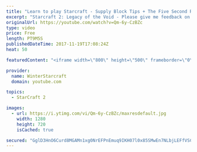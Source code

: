 ```yaml
---
title: "Learn to play Starcraft - Supply Block Tips + The Five Second Rule (Basic Guide & Tutorial)"
excerpt: "Starcraft 2: Legacy of the Void - Please give me feedback on this general video style/commentary, hopefully it helps you guys out!  Can very easily make more on different concepts if it is the right direction!  Sc2ReplayStats - http://www.sc2replaystats.com"
originalUrl: https://youtube.com/watch?v=Qm-6y-CzBZc
type: video
price: Free
length: PT9M5S
publishedDateTime: 2017-11-19T17:08:24Z
heat: 50

featuredContent: "<iframe width=\"800\" height=\"500\" frameborder=\"0\" src=\"https://www.youtube.com/embed/Qm-6y-CzBZc\" allow=\"accelerometer; autoplay; encrypted-media; gyroscope; picture-in-picture\" allowfullscreen></iframe>"

provider:
  name: WinterStarcraft
  domain: youtube.com

topics:
  - StarCraft 2

images:
  - url: https://i.ytimg.com/vi/Qm-6y-CzBZc/maxresdefault.jpg
    width: 1280
    height: 720
    isCached: true

secured: "GglD3HnO6Curd8MGAMn1xg0NrEFPnEmuq9IKH07l0x85SMwEn7NLbjLEFfVSCHgzTSNuOpp58qr9IjL94/M4wVZ5Ncv0UomVpOV0OG2r15u6xr7BZQba3atgdqw/4x8RR9W9QX8ZGLREfbPjTuD28L8OZcY14aMCWY0hCVq2w1p8Rt5DnJDNwhj3/vg4EsoF6JY6pGS3AUG809OoXiX04VaDuyPIjU8RNaaHcQMNS70Rl2yDSm7yAiSaHgQiBcUFlANZ6PbIEPeSWRfMPY960xMRLjbCotsxz2cx+QHLTDFV+fiDyii2zUAPrKAkWBHNT3xsCRfrfctuHKoYIfbRpruYIBsIVysqqr86pOtwcZ3O8AiIbtkmxDiKSxt70Zc4bmV1zeGnNXZsjwn6K90J1wo3s0+xvAo/3uczM4xRnh8=;7fEEKwpR1BCqQ4KfNQ2WAA=="
---
```


